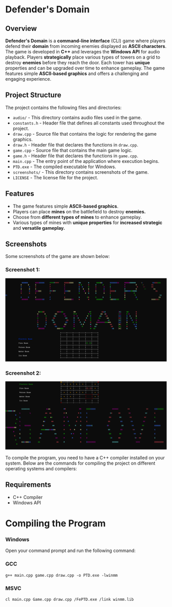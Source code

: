 # Defender's Domain

## Overview
**Defender's Domain** is a **command-line interface** (CLI) game where players defend their **domain** from incoming enemies displayed as **ASCII characters**. The game is developed in **C++** and leverages the **Windows API** for audio playback. Players **strategically** place various types of towers on a grid to destroy **enemies** before they reach the door. Each tower has **unique** properties and can be upgraded over time to enhance gameplay. The game features simple **ASCII-based graphics** and offers a challenging and engaging experience.

## Project Structure

The project contains the following files and directories:

- `audio/` - This directory contains audio files used in the game.
- `constants.h` - Header file that defines all constants used throughout the project.
- `draw.cpp` - Source file that contains the logic for rendering the game graphics.
- `draw.h` - Header file that declares the functions in `draw.cpp`.
- `game.cpp` - Source file that contains the main game logic.
- `game.h` - Header file that declares the functions in `game.cpp`.
- `main.cpp` - The entry point of the application where execution begins.
- `PTD.exe` - The compiled executable for Windows.
- `screenshots/` - This directory contains screenshots of the game.
- `LICENSE` - The license file for the project.

## Features
- The game features simple **ASCII-based graphics**.
- Players can place **mines** on the battlefield to destroy **enemies.**
- Choose from **different types of mines** to enhance gameplay.
- Various types of mines with **unique properties** for **increased strategic** and **versatile gameplay.**

## Screenshots
Some screenshots of the game are shown below:

### Screenshot 1:
![Initial Grid](./screenshots/Game_ss_1.png)

### Screenshot 2:
![Gameplay](./screenshots/Game_ss_2.png)

To compile the program, you need to have a C++ compiler installed on your system. Below are the commands for compiling the project on different operating systems and compilers:

## Requirements
- C++ Compiler
- Windows API

# Compiling the Program
### Windows
Open your command prompt and run the following command:
### GCC
```
g++ main.cpp game.cpp draw.cpp -o PTD.exe -lwinmm
```


### MSVC
``` 
cl main.cpp Game.cpp draw.cpp /FePTD.exe /link winmm.lib
```

